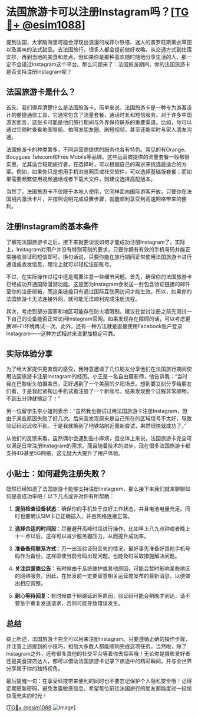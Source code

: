 # 法国旅游卡可以注册Instagram吗？[[TG💪+ @esim1088](https://t.me/s/esim1088)]

提到法国，大家脑海里可能会浮现出浪漫的埃菲尔铁塔、迷人的普罗旺斯薰衣草田以及美味的法式甜品。去法国旅行，很多人都会提前做好攻略，从交通方式到住宿安排，再到当地的美食和景点。但如果你是那种喜欢随时随地分享生活的人，那一定不会错过Instagram这个平台。那么问题来了：法国旅游期间，你的法国旅游卡是否支持注册Instagram呢？

## 法国旅游卡是什么？

首先，我们得弄清楚什么是法国旅游卡。简单来说，法国旅游卡是一种专为游客设计的便捷通信工具，它通常包含了流量套餐、通话时长和短信服务。对于许多中国游客而言，这张卡可能是他们旅行期间与外界保持联系的重要渠道。比如，你可以通过它随时查看地图导航、拍照发朋友圈、刷短视频，甚至还能实时与家人朋友沟通。

法国旅游卡的种类繁多，不同运营商提供的服务也各有特色。常见的有Orange、Bouygues Telecom和Free Mobile等品牌。这些运营商提供的流量套餐一般都很实惠，尤其适合短期旅行者。在选择时，可以根据自己的需求来挑选最适合的方案。例如，如果你只是想用手机浏览网页或社交软件，可以选择基础版套餐；而如果需要频繁使用视频通话或者下载大文件，则建议选择高配版本。

当然了，法国旅游卡不仅限于本地人使用，它同样面向国际游客开放。只要你在法国境内激活卡片，并按照说明完成设置步骤，就能顺利享受到高速网络带来的便利。

## 注册Instagram的基本条件

了解完法国旅游卡之后，接下来就要谈谈如何才能成功注册Instagram了。实际上，Instagram对用户并没有特别苛刻的要求，只要你拥有有效的手机号码并能正常接收验证码短信即可。换句话说，只要你能在旅行期间正常使用法国旅游卡进行通话或收发信息，理论上就可以轻松注册账号。

不过，在实际操作过程中还是需要注意一些细节问题。首先，确保你的法国旅游卡已经成功开通国际漫游功能。这是因为Instagram会发送一封包含验证链接的邮件至你的注册邮箱，而这条链接只有通过国际互联网访问才能生效。所以，如果你的法国旅游卡无法连接外网，就可能无法顺利完成注册流程。

其次，考虑到部分国家和地区可能存在防火墙限制，建议在尝试注册之前先测试一下自己的设备能否正常访问Instagram官网。如果发现存在障碍的话，可以考虑更换Wi-Fi环境再试一次。此外，还有一种方法就是直接使用Facebook账户登录Instagram——这种方式相对来说更加稳定可靠。

## 实际体验分享

为了给大家提供更直观的感受，我特意邀请了几位朋友分享他们在法国旅行期间使用法国旅游卡注册Instagram的经历。小王是一名自由摄影师，他告诉我：“当时我在巴黎街头拍摄美景，正好遇到了一个美丽的夕阳场景。想到要立刻分享给朋友们看，于是我赶紧掏出手机试着注册了一个新账号。结果发现整个过程非常顺畅，不到五分钟就搞定了！”

另一位留学生李小姐则表示：“虽然我也尝试过用法国旅游卡注册Instagram，但由于某些原因失败了好几次。后来我发现原来是自己所在的区域信号不太好，导致验证码迟迟收不到。于是我就换到了地铁站附近重新尝试，果然很快就成功了。”

从他们的反馈来看，虽然偶尔会遇到些小麻烦，但总体上来说，法国旅游卡完全可以满足日常注册Instagram的需求。而且随着技术的进步，现在很多法国旅游卡都支持4G甚至5G网络，这无疑大大提升了用户体验。

## 小贴士：如何避免注册失败？

既然已经知道了法国旅游卡能够支持注册Instagram，那么接下来我们就来聊聊如何提高成功率吧！以下几点或许对你有所帮助：

1. **提前检查设备状态**：确保你的手机处于良好工作状态，并且电池电量充足。同时也要确认SIM卡已正确插入，并且网络连接正常。

2. **选择合适的时间段**：尽量避开高峰时段进行操作，比如早上八九点钟或者晚上十一点以后。这样可以减少服务器压力，从而提升成功率。

3. **准备备用联系方式**：万一出现验证码丢失的情况，最好事先准备好其他手机号码作为备份。这样即使当前号码出现问题，也能及时采取措施解决问题。

4. **关注运营商公告**：有时候由于系统维护或其他原因，可能会暂时影响某些地区的网络服务。因此，在出发前一定要留意相关运营商发布的最新消息，以便做出相应调整。

5. **耐心等待回复**：有时候由于网络延迟等原因，验证码可能会稍晚才到达，请不要急于重复发送请求，否则可能导致错误发生。

## 总结

综上所述，法国旅游卡完全可以用来注册Instagram。只要遵循正确的操作步骤，并注意上述提到的小技巧，相信大多数人都能顺利完成这项任务。当然啦，除了Instagram之外，还有很多其他的社交平台等着你去探索哦！无论你是摄影爱好者还是美食探店达人，都可以借助法国旅游卡记录下旅途中的精彩瞬间，并与全世界分享属于你的独特视角。

最后提醒一句：在享受科技带来便利的同时也不要忘记保护个人隐私安全哦！记得定期更新密码，避免泄露敏感信息。希望每位前往法国旅行的朋友都能度过一段愉快而充实的时光！

[[TG💪+ @esim1088](https://t.me/s/esim1088) ![Image](https://i.postimg.cc/4NQfJmqS/Snipaste-2025-05-13-00-14-12.png)]